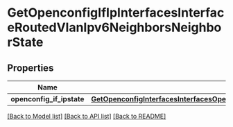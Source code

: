 # GetOpenconfigIfIpInterfacesInterfaceRoutedVlanIpv6NeighborsNeighborState

## Properties
Name | Type | Description | Notes
------------ | ------------- | ------------- | -------------
**openconfig_if_ipstate** | [**GetOpenconfigInterfacesInterfacesOpenconfiginterfacesinterfacesSubinterfacesOpenconfigifipipv6NeighborsState**](GetOpenconfigInterfacesInterfacesOpenconfiginterfacesinterfacesSubinterfacesOpenconfigifipipv6NeighborsState.md) |  | [optional] 

[[Back to Model list]](../README.md#documentation-for-models) [[Back to API list]](../README.md#documentation-for-api-endpoints) [[Back to README]](../README.md)


